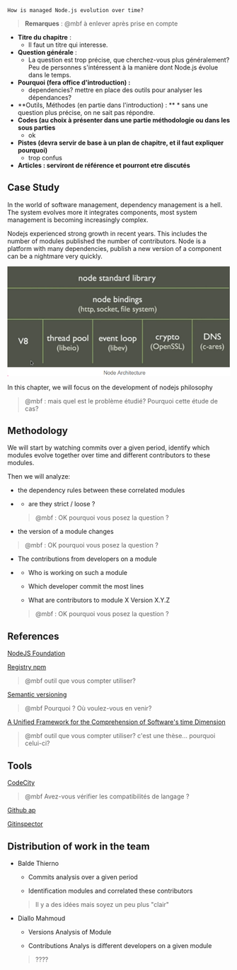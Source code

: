 ```
How is managed Node.js evolution over time?
```

> **Remarques** : @mbf à enlever après prise en compte

* **Titre du chapitre** : 
  * Il faut un titre qui interesse. 
* **Question générale** : 
  * La question est trop précise, que cherchez-vous plus généralement? Peu de personnes s'intéressent à la manière dont Node.js évolue dans le temps.
* **Pourquoi \(fera office d'introduction\) :**
  * dependencies? mettre en place des outils pour analyser les dépendances? 
* **Outils, Méthodes \(en partie dans l'introduction\) : **
  \* sans une question plus précise, on ne sait pas répondre.
* **Codes \(au choix à présenter dans une partie méthodologie ou dans les sous parties**
  * ok
* **Pistes \(devra servir de base à un plan de chapitre, et il faut expliquer pourquoi\)**
  * trop confus
* **Articles : serviront de référence et pourront etre discutés**

## Case Study

In the world of software management, dependency management is a hell. The system evolves more it integrates components, most system management is becoming increasingly complex.

Nodejs experienced strong growth in recent years. This includes the number of modules published the number of contributors. Node is a platform with many dependencies, publish a new version of a component can be a nightmare very quickly.

​​![](/assets/Capture.PNG)

In this chapter, we will focus on the development of nodejs philosophy

> @mbf : mais quel est le problème étudié? Pourquoi cette étude de cas?

## Methodology

We will start by watching commits over a given period, identify which modules evolve together over time and different contributors to these modules.

Then we will analyze:

* the dependency rules between these correlated modules

* * are they strict / loose ?

  > @mbf : OK pourquoi vous posez la question ?
* the version of a module changes

> @mbf : OK pourquoi vous posez la question ?

* The contributions from developers on a module

* * Who is working on such a module

  * Which developer commit the most lines

  * What are contributors to module X Version X.Y.Z

  > @mbf : OK pourquoi vous posez la question ?

## References

[NodeJS ​Foundation](https://nodejs.org/en/foundation/)

​[Registry npm](https://www.npmjs.com/package/npm-registry)​
> @mbf outil que vous compter utiliser?

​[Semantic versioning​](http://semver.org/lang/fr/)

> @mbf Pourquoi ? Où voulez-vous en venir?


​[A Unified Framework for the Comprehension of Software's time Dimension​](https://papyrus.bib.umontreal.ca/xmlui/bitstream/handle/1866/11998/Benomar_Omar_2015_these.pdf?sequence=2&isAllowed=y)

> @mbf outil que vous compter utiliser? c'est une thèse... pourquoi celui-ci?





## Tools

​[CodeCity​](https://wettel.github.io/codecity.html)
> @mbf Avez-vous vérifier les compatibilités de langage ?


​[Github ap​](https://developer.github.com/v3/)

​[Gitinspector](https://github.com/ejwa/gitinspector)​

## Distribution of work in the team

* Balde Thierno

  * Commits analysis over a given period

  * Identification modules and correlated these contributors
  > Il y a des idées mais soyez un peu plus "clair"

* Diallo Mahmoud

  * Versions Analysis of Module

  * Contributions Analys is different developers on a given module
  > ????




